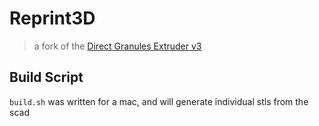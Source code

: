 # Reprint3D
> a fork of the [Direct Granules Extruder v3](https://homofaciens.de/technics-machines-3D-printer-Granule-Extruder-V3_en.htm)

<!-- ## Parts List -->
<!--  -->
<!-- ## Build Instructions -->
<!--  -->
<!-- ## Callibration -->
<!--  -->
<!-- ## Usage -->

## Build Script
`build.sh` was written for a mac, and will generate individual stls from the scad
